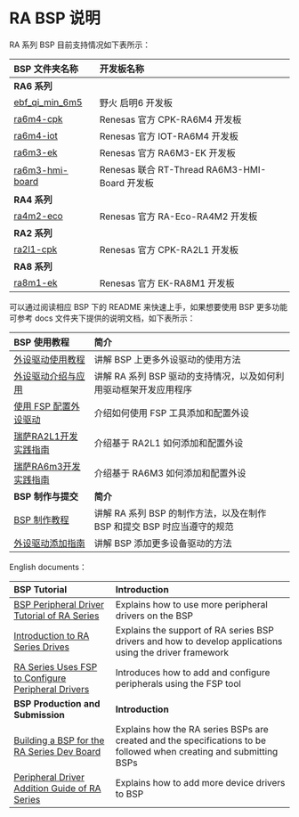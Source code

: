 
# RA BSP 说明

RA 系列 BSP 目前支持情况如下表所示：

| **BSP 文件夹名称**                 | **开发板名称**                                |
| :--------------------------------- | :-------------------------------------------- |
| **RA6 系列**                       |                                               |
| [ebf_qi_min_6m5](ebf_qi_min_6m5)   | 野火 启明6 开发板                             |
| [ra6m4-cpk](ra6m4-cpk)             | Renesas 官方 CPK-RA6M4 开发板                 |
| [ra6m4-iot](ra6m4-iot)             | Renesas 官方 IOT-RA6M4 开发板                 |
| [ra6m3-ek](ra6m3-ek)               | Renesas 官方 RA6M3-EK 开发板                  |
| [ra6m3-hmi-board](ra6m3-hmi-board) | Renesas 联合 RT-Thread RA6M3-HMI-Board 开发板 |
| **RA4 系列**                       |                                               |
| [ra4m2-eco](ra4m2-eco)             | Renesas 官方 RA-Eco-RA4M2 开发板              |
| **RA2 系列**                       |                                               |
| [ra2l1-cpk](ra2l1-cpk)             | Renesas 官方 CPK-RA2L1 开发板                 |
| **RA8 系列**                       |                                               |
| [ra8m1-ek](ra8m1-ek)               | Renesas 官方 EK-RA8M1 开发板                  |

可以通过阅读相应 BSP 下的 README 来快速上手，如果想要使用 BSP 更多功能可参考 docs 文件夹下提供的说明文档，如下表所示：

| **BSP 使用教程** | **简介**                                          |
|:-------------------- |:------------------------------------------------- |
| [外设驱动使用教程](docs/RA系列BSP外设驱动使用教程.md) | 讲解 BSP 上更多外设驱动的使用方法 |
| [外设驱动介绍与应用](docs/RA系列驱动介绍.md) | 讲解 RA 系列 BSP 驱动的支持情况，以及如何利用驱动框架开发应用程序 |
| [使用 FSP 配置外设驱动](docs/RA系列使用FSP配置外设驱动.md) | 介绍如何使用 FSP 工具添加和配置外设 |
| [瑞萨RA2L1开发实践指南](https://docs.qq.com/doc/DQktJWmpBZkNiTnh6) | 介绍基于 RA2L1 如何添加和配置外设 |
| [瑞萨RA6m3开发实践指南](https://docs.qq.com/doc/DQmVYUEN1dHVyd0hi) | 介绍基于 RA6M3 如何添加和配置外设 |
| **BSP 制作与提交** | **简介**                                     |
| [BSP 制作教程](docs/RA系列BSP制作教程.md) | 讲解 RA 系列 BSP 的制作方法，以及在制作 BSP 和提交 BSP 时应当遵守的规范 |
| [外设驱动添加指南](docs/RA系列外设驱动添加指南.md) | 讲解 BSP 添加更多设备驱动的方法 |

English documents：

| **BSP Tutorial** | **Introduction**                              |
|:-------------------- |:------------------------------------------------- |
| [BSP Peripheral Driver Tutorial of RA Series](docs/BSP_Peripheral_Driver_Tutorial_of_RA_Series.md) | Explains how to use more peripheral drivers on the BSP |
| [Introduction to RA Series Drives](docs/Introduction_to_RA_Series_Drives.md) | Explains the support of RA series BSP drivers and how to develop applications using the driver framework |
| [RA Series Uses FSP to Configure Peripheral Drivers](docs/RA_Series_Uses_FSP_to_Configure_Peripheral_Drivers.md) | Introduces how to add and configure peripherals using the FSP tool |
| **BSP Production and Submission** | **Introduction**                         |
| [Building a BSP for the RA Series Dev Board](docs/Building_a_BSP_for_the_RA_Series_Dev_Board.md) | Explains how the RA series BSPs are created and the specifications to be followed when creating and submitting BSPs |
| [Peripheral Driver Addition Guide of RA Series](docs/Peripheral_Driver_Addition_Guide_of_RA_Series.md) | Explains how to add more device drivers to BSP |
